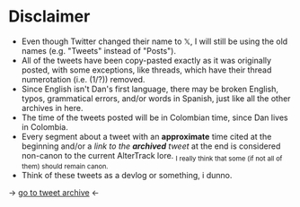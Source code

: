 # Disclaimer
- Even though Twitter changed their name to 𝕏, I will still be using the old names (e.g. "Tweets" instead of "Posts").
- All of the tweets have been copy-pasted exactly as it was originally posted, with some exceptions, like threads, which have their thread numerotation (i.e. (1/?)) removed. 
- Since English isn't Dan's first language, there may be broken English, typos, grammatical errors, and/or words in Spanish, just like all the other archives in here.
- The time of the tweets posted will be in Colombian time, since Dan lives in Colombia.
- Every segment about a tweet with an **approximate** time cited at the beginning and/or a *link to the **archived** tweet* at the end is considered non-canon to the current AlterTrack lore. <sub>I really think that some (if not all of them) should remain canon.</sub>
- Think of these tweets as a devlog or something, i dunno.

-> [go to tweet archive](https://github.com/AKRGames/AlterTrack-archive/blob/main/archive/tweets/EverySingleAlterTrackTweetEver.md) <-
